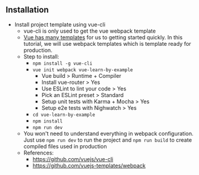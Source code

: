 ## Installation
- Install project template using vue-cli
    - vue-cli is only used to get the vue webpack template
    - [Vue has many templates](https://github.com/vuejs-templates) for us to getting started quickly. In this tutorial, we will use webpack templates which is template ready for production.
    - Step to install:
        - `npm install -g vue-cli`
        - `vue init webpack vue-learn-by-example`
            - Vue build > Runtime + Compiler
            - Install vue-router > Yes
            - Use ESLint to lint your code > Yes
            - Pick an ESLint preset > Standard
            - Setup unit tests with Karma + Mocha > Yes
            - Setup e2e tests with Nighwatch > Yes
        - `cd vue-learn-by-example`
        - `npm install`
        - `npm run dev`
    - You won't need to understand everything in webpack configuration. Just use `npm run dev` to run the project and `npm run build` to create compiled files used in production
    - References:
      - https://github.com/vuejs/vue-cli
      - https://github.com/vuejs-templates/webpack